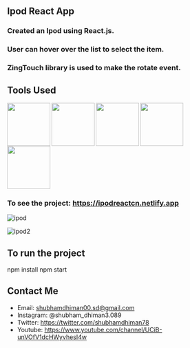 ## Ipod React App 

### Created an Ipod using React.js.<br>
### User can hover over the list to select the item.<br>
### ZingTouch library is used to make the rotate event.

## Tools Used
<img align="left" src="https://user-images.githubusercontent.com/18380165/224329335-3cdf989b-bdce-41e6-82dc-7d4c50d5f283.png" width="100" height="100">
<img align="left" src="https://user-images.githubusercontent.com/18380165/224329345-7363d693-4f27-4a58-8c9e-086d8a3fa420.png" width="100" height="100">
<img align="left" src="https://user-images.githubusercontent.com/18380165/224332427-426a3fbb-e25d-4deb-a832-666ae2e2e418.png" width="100" height="100">
<img align="left" src="https://cdn.freebiesupply.com/logos/large/2x/react-1-logo-png-transparent.png" width="100" height="100">
<img  src="https://user-images.githubusercontent.com/18380165/224329339-a5174b23-1a5c-4ae4-95c8-ead20a29d77e.png" width="100" height="100">


### To see the project: https://ipodreactcn.netlify.app

![ipod](https://github.com/shubhamdhiman/Ipod-Reactjs-Minor-Project-CN/assets/18380165/9bebe992-ea3c-4672-966e-ee394392a0cc)


![ipod2](https://github.com/shubhamdhiman/Ipod-Reactjs-Minor-Project-CN/assets/18380165/b82bc3d3-c4d3-4798-8258-8c844ad47490)

## To run the project
  npm install
  npm start

## Contact Me
* Email: shubhamdhiman00.sd@gmail.com
* Instagram: @shubham_dhiman3.089
* Twitter: https://twitter.com/shubhamdhiman78
* Youtube: https://www.youtube.com/channel/UCiB-unVOfV1dcHWyvhesI4w
